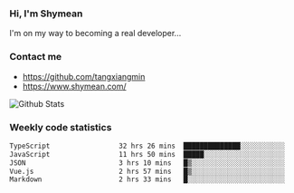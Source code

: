 ### Hi, I'm Shymean

I'm on my way to becoming a real developer...

### Contact me

- <https://github.com/tangxiangmin>
- <https://www.shymean.com/>

![Github Stats](https://github-readme-stats.vercel.app/api?username=tangxiangmin&show_icons=true&theme=dark)


###  Weekly code statistics

<!--START_SECTION:waka-->

```txt
TypeScript                 32 hrs 26 mins  ██████████████░░░░░░░░░░░   55.88 %
JavaScript                 11 hrs 50 mins  █████░░░░░░░░░░░░░░░░░░░░   20.39 %
JSON                       3 hrs 10 mins   █▒░░░░░░░░░░░░░░░░░░░░░░░   05.47 %
Vue.js                     2 hrs 57 mins   █▒░░░░░░░░░░░░░░░░░░░░░░░   05.09 %
Markdown                   2 hrs 33 mins   █░░░░░░░░░░░░░░░░░░░░░░░░   04.40 %
```

<!--END_SECTION:waka-->